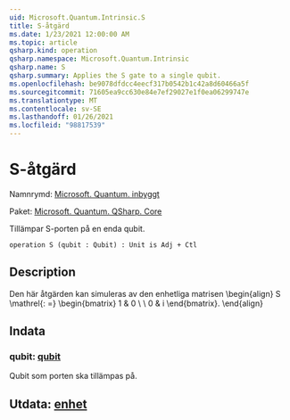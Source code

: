 ```yaml
---
uid: Microsoft.Quantum.Intrinsic.S
title: S-åtgärd
ms.date: 1/23/2021 12:00:00 AM
ms.topic: article
qsharp.kind: operation
qsharp.namespace: Microsoft.Quantum.Intrinsic
qsharp.name: S
qsharp.summary: Applies the S gate to a single qubit.
ms.openlocfilehash: be9078dfdcc4eecf317b0542b1c42a8d60466a5f
ms.sourcegitcommit: 71605ea9cc630e84e7ef29027e1f0ea06299747e
ms.translationtype: MT
ms.contentlocale: sv-SE
ms.lasthandoff: 01/26/2021
ms.locfileid: "98817539"
---
```

# <a name="s-operation"></a>S-åtgärd

Namnrymd: [Microsoft. Quantum. inbyggt](xref:Microsoft.Quantum.Intrinsic)

Paket: [Microsoft. Quantum. QSharp. Core](https://nuget.org/packages/Microsoft.Quantum.QSharp.Core)


Tillämpar S-porten på en enda qubit.

```qsharp
operation S (qubit : Qubit) : Unit is Adj + Ctl
```


## <a name="description"></a>Description

Den här åtgärden kan simuleras av den enhetliga matrisen \begin{align} S \mathrel{: =} \begin{bmatrix} 1 & 0 \\ \\ 0 & i \end{bmatrix}.
\end{align}

## <a name="input"></a>Indata

### <a name="qubit--qubit"></a>qubit: [qubit](xref:microsoft.quantum.lang-ref.qubit)

Qubit som porten ska tillämpas på.



## <a name="output--unit"></a>Utdata: [enhet](xref:microsoft.quantum.lang-ref.unit)

